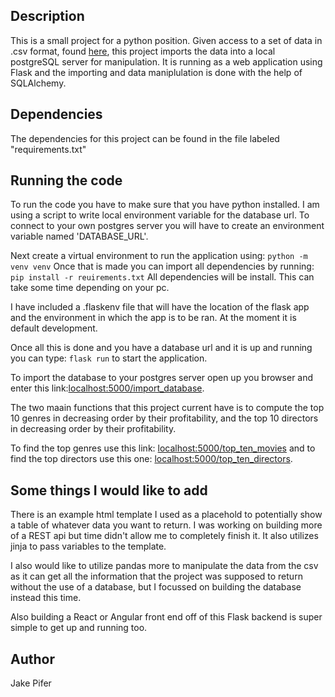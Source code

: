 ## Description

This is a small project for a python position. Given access to a set of data in .csv format, found [here](https://www.kaggle.com/carolzhangdc/imdb-5000-movie-dataset/data), this project imports the data into a local postgreSQL server for manipulation. It is running as a web application using Flask and the importing and data maniplulation is done with the help of SQLAlchemy.

## Dependencies

The dependencies for this project can be found in the file labeled "requirements.txt"

## Running the code

To run the code you have to make sure that you have python installed. I am using a script to write local environment variable for the database url. To connect to your own postgres server you will have to create an environment variable named 'DATABASE_URL'. 

Next create a virtual environment to run the application using: 
```python -m venv venv```
Once that is made you can import all dependencies by running:
```pip install -r reuirements.txt```
All dependencies will be install. This can take some time depending on your pc.

I have included a .flaskenv file that will have the location of the flask app and the environment in which the app is to be ran. At the moment it is default development.

Once all this is done and you have a database url and it is up and running you can type:
```flask run```
to start the application.

To import the database to your postgres server open up you browser and enter this link:[localhost:5000/import_database](localhost:5000/import_database).

The two maain functions that this project current have is to compute the top 10 genres in decreasing order by their profitability, and the top 10  directors in decreasing order by their profitability.

To find the top genres use this link: [localhost:5000/top_ten_movies](localhost:5000/top_ten_movies) and to find the top directors use this one: [localhost:5000/top_ten_directors](localhost:5000/top_ten_directors).

## Some things I would like to add

There is an example html template I used as a placehold to potentially show a table  of  whatever data you want to return. I was working on building more of a REST api but time didn't  allow me to completely finish it. It also utilizes jinja to pass variables to the template. 

I also would like to utilize pandas more to manipulate the data from the csv as it can get all the information that the project was supposed to return without the use of a database, but I focussed on building the database instead this time.

Also building a React or Angular front end off of this Flask backend is super simple to get up and running too.

## Author
Jake Pifer
